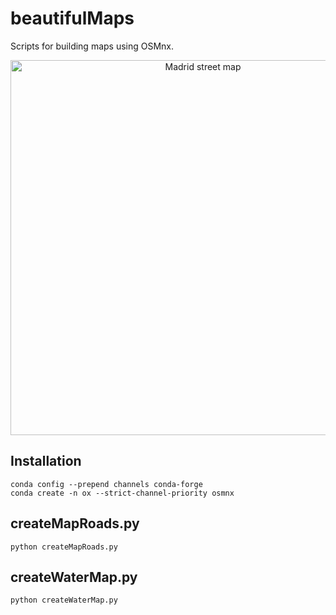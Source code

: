 # beautifulMaps
Scripts for building maps using OSMnx.

<p align="center">
<img src="https://github.com/CarlosLannister/beautifulMaps/blob/main/examples/roadMap.png"
     alt="Madrid street map"
      width="600"/>
</p>

  
## Installation 

```
conda config --prepend channels conda-forge
conda create -n ox --strict-channel-priority osmnx
```


## createMapRoads.py 

```
python createMapRoads.py 
```

## createWaterMap.py 

```
python createWaterMap.py 
```
